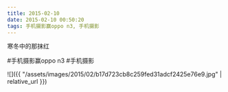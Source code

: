 ```yaml
---
title: 2015-02-10
date: 2015-02-10 00:50:20
tags: 手机摄影赢oppo n3, 手机摄影
---
```


<p>寒冬中的那抹红</p>

#手机摄影赢oppo n3 #手机摄影

![]({{ "/assets/images/2015/02/b17d723cb8c259fed31adcf2425e76e9.jpg" | relative_url }})
